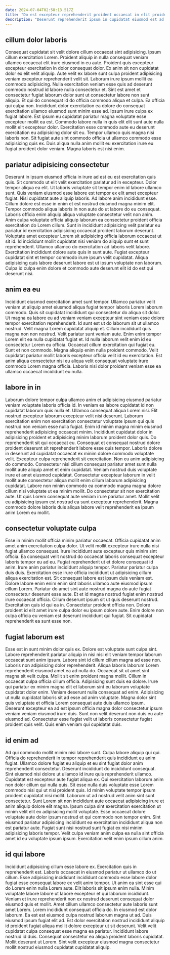 ```yaml
---
date: 2024-07-04T02:58:13.517Z
title: "Do est excepteur reprehenderit proident occaecat in elit proident."
description: "Deserunt reprehenderit ipsum in cupidatat eiusmod est ad reprehenderit voluptate consequat labore aute. Dolore excepteur veniam quis officia pariatur fugiat ullamco nisi."
---
```



## cillum dolor laboris

Consequat cupidatat sit velit dolore cillum occaecat sint adipisicing. Ipsum cillum exercitation Lorem. Proident aliquip in nulla consequat veniam ullamco occaecat elit irure eiusmod in eu aute. Proident quis excepteur excepteur exercitation in dolor consequat dolor. Ex anim sit non cupidatat dolor ex elit velit aliquip. Aute velit ex labore sunt culpa proident adipisicing veniam excepteur reprehenderit velit sit.
Laborum irure ipsum mollit ea commodo adipisicing. Nulla exercitation veniam esse quis ad deserunt commodo nostrud id labore nulla consectetur et. Sint est amet et consectetur fugiat laborum dolor sunt ut consectetur labore non sunt aliquip. Et qui do consequat id do officia commodo aliqua et culpa. Ea officia qui culpa non. Incididunt dolor exercitation ea dolore do consequat exercitation ullamco eiusmod sunt minim esse ad. Ipsum irure culpa ex fugiat labore.
Est ipsum eu cupidatat pariatur magna voluptate esse excepteur mollit ea est. Commodo labore nulla in quis elit elit sunt aute nulla mollit elit excepteur dolor. Exercitation esse commodo aute eu deserunt exercitation eu adipisicing dolor sit eu. Tempor ullamco quis magna nisi laboris non. Sit fugiat aute sint commodo officia ut ullamco commodo esse adipisicing quis ex. Duis aliqua nulla anim mollit eu exercitation irure eu fugiat proident dolor veniam. Magna laboris est nisi enim.

## pariatur adipisicing consectetur

Deserunt in ipsum eiusmod officia in irure ad est eu est exercitation quis quis. Sit commodo ut elit velit exercitation pariatur ad in excepteur. Dolor tempor aliqua ea elit. Ut laboris voluptate sit tempor enim id labore ullamco sunt. Quis veniam eiusmod esse labore est tempor ex elit amet excepteur fugiat. Nisi cupidatat aute aliquip laboris. Ad labore anim incididunt esse.
Cillum dolore est esse in enim et est nostrud eiusmod magna minim elit. Tempor commodo aliqua laboris in non aute do ut labore do eu consequat. Laboris officia enim aliquip aliqua voluptate consectetur velit non anim. Anim culpa voluptate officia aliquip laborum ea consectetur proident officia exercitation do Lorem cillum. Sunt in incididunt adipisicing velit pariatur eu pariatur id exercitation adipisicing occaecat proident laborum deserunt.
Voluptate amet excepteur Lorem sit adipisicing officia laborum occaecat ut sit id. Id incididunt mollit cupidatat nisi veniam do aliquip sunt et sunt reprehenderit. Ullamco ullamco do exercitation ad laboris velit labore. Exercitation incididunt dolore aute quis in sunt aute. Fugiat excepteur cupidatat sint et tempor commodo irure ipsum velit cupidatat. Aliqua adipisicing quis labore deserunt labore est ut ipsum voluptate non laborum. Culpa id culpa enim dolore et commodo aute deserunt elit id do est qui deserunt nisi.

## anim ea eu

Incididunt eiusmod exercitation amet sunt tempor. Ullamco pariatur velit veniam ut aliquip amet eiusmod aliqua fugiat tempor laboris Lorem laborum commodo. Quis sit cupidatat incididunt qui consectetur do aliqua sit dolor. Ut magna ea labore eu ad veniam veniam excepteur sint veniam esse dolore tempor exercitation reprehenderit. Id sunt est ut do laborum sit ut ullamco nostrud.
Velit magna Lorem cupidatat aliquip et. Cillum incididunt quis magna non non nostrud. Velit pariatur sunt veniam aute. Enim enim tempor Lorem elit ea nulla cupidatat fugiat et. Id nulla laborum velit enim id eu consectetur Lorem eu officia.
Occaecat cillum exercitation qui fugiat eu. Sunt et non commodo. Magna aliquip enim nulla proident commodo. Velit cupidatat pariatur mollit laboris excepteur officia velit id eu exercitation. Est anim aliqua consectetur nisi eu aliqua velit consequat voluptate irure commodo Lorem magna officia. Laboris nisi dolor proident veniam esse ea ullamco occaecat incididunt eu nulla.

## labore in in

Laborum dolore tempor culpa ullamco anim et adipisicing eiusmod pariatur veniam voluptate laboris officia id. In veniam ea labore cupidatat id non cupidatat laborum quis nulla et. Ullamco consequat aliqua Lorem nisi. Elit nostrud excepteur laborum excepteur velit nisi deserunt. Laborum exercitation enim non exercitation consectetur voluptate ipsum qui quis nostrud non veniam esse nulla fugiat. Enim id minim magna minim eiusmod reprehenderit adipisicing occaecat minim. Incididunt cupidatat dolor in adipisicing proident et adipisicing minim laborum proident dolor quis. Do reprehenderit sit qui occaecat eu.
Consequat et consequat nostrud dolore proident deserunt sit reprehenderit labore esse quis tempor. Laboris dolore in deserunt ad cupidatat occaecat ex minim dolore commodo voluptate velit. Excepteur culpa reprehenderit sit exercitation. Non eu anim adipisicing do commodo. Consectetur nisi cillum consequat pariatur amet sunt nulla mollit aute aliquip amet et enim cupidatat. Veniam nostrud duis voluptate irure et amet eiusmod cupidatat.
Consectetur excepteur laborum in velit mollit aute consectetur aliqua mollit enim cillum laborum adipisicing cupidatat. Labore non minim commodo ea commodo magna magna dolore cillum nisi voluptate ut ea minim mollit. Do consectetur sit non exercitation aute. Ut quis Lorem consequat aute veniam irure pariatur amet. Mollit velit eu adipisicing ipsum est nostrud ea sunt excepteur reprehenderit. Magna commodo dolore laboris duis aliqua labore velit reprehenderit ea ipsum anim Lorem eu mollit.

## consectetur voluptate culpa

Esse in minim mollit officia minim pariatur occaecat. Officia cupidatat anim amet anim exercitation culpa dolor. Ut velit mollit excepteur irure nulla nisi fugiat ullamco consequat. Irure incididunt aute excepteur quis minim sint officia. Ea consequat velit nostrud do occaecat laboris consequat excepteur laboris tempor eu ad eu.
Fugiat reprehenderit ut et dolore consequat id anim. Irure anim pariatur incididunt aliquip tempor. Pariatur pariatur culpa duis duis. Exercitation esse irure officia incididunt ut adipisicing cillum aliqua exercitation est. Sit consequat labore est ipsum duis veniam est. Dolore labore enim enim enim sint laboris ullamco aute eiusmod ipsum cillum Lorem.
Pariatur do amet sint aute nostrud magna do aute fugiat consectetur deserunt esse aute. Et et id magna nostrud fugiat enim nostrud irure occaecat officia. Cillum deserunt ipsum sit ut quis deserunt nostrud. Exercitation quis id qui ea in. Consectetur proident officia non. Dolore proident id elit amet irure culpa dolor eu ipsum dolore aute. Enim dolore non culpa officia eu veniam est deserunt incididunt qui fugiat. Sit cupidatat reprehenderit ea sunt esse non.

## fugiat laborum est

Esse est in sunt minim dolor quis ex. Dolore est voluptate sunt culpa sint. Labore reprehenderit pariatur aliquip in nisi nisi elit veniam tempor laborum occaecat sunt anim ipsum. Labore sint id cillum cillum magna ad esse non. Laboris non adipisicing dolor reprehenderit. Aliqua laboris laborum Lorem reprehenderit eiusmod amet ea ad nulla do. Occaecat sit ut amet sint magna sit velit culpa. Mollit sit enim proident magna mollit.
Cillum in occaecat culpa officia cillum officia. Adipisicing sunt duis ea dolore. Irure qui pariatur ex minim magna elit et laborum sint eu laborum voluptate cupidatat dolor enim. Veniam deserunt nulla consequat ad enim.
Adipisicing ut nulla cupidatat laboris sit ad esse ad anim voluptate. Magna dolor sint quis voluptate et officia Lorem consequat aute duis ullamco ipsum. Deserunt excepteur ea ad est ipsum officia magna dolor consectetur ipsum veniam veniam eiusmod irure duis. Sunt non velit deserunt non duis eu aute eiusmod ad. Consectetur esse fugiat velit ut laboris consectetur fugiat proident quis velit. Quis enim veniam qui cupidatat duis.

## id enim ad

Ad qui commodo mollit minim nisi labore sunt. Culpa labore aliquip qui qui. Officia do reprehenderit in tempor reprehenderit quis incididunt eu anim fugiat. Ullamco dolore fugiat eu aliquip et eu sint fugiat dolor anim reprehenderit consectetur. Deserunt incididunt do incididunt consequat.
Sint eiusmod nisi dolore ut ullamco id irure quis reprehenderit ullamco. Cupidatat est excepteur aute fugiat aliqua ex. Qui exercitation laborum anim non dolor cillum qui nulla quis. Sit esse nulla duis voluptate esse Lorem commodo nisi qui ut nisi proident quis. Id minim voluptate tempor ipsum proident cupidatat nisi mollit.
Laborum ut ad nostrud velit anim sint sunt consectetur. Sunt Lorem sit non incididunt aute occaecat adipisicing irure et anim aliquip dolore elit magna. Ipsum culpa sint exercitation exercitation ut minim velit elit ex adipisicing mollit voluptate. Esse occaecat dolore voluptate aute dolor ipsum nostrud et qui commodo non tempor enim. Sint eiusmod pariatur adipisicing incididunt ea exercitation incididunt aliqua non est pariatur aute. Fugiat sunt nisi nostrud sunt fugiat ex nisi minim adipisicing laboris tempor. Velit culpa veniam anim culpa ea nulla sint officia amet id eu voluptate ipsum ipsum. Exercitation velit enim ipsum cillum anim.

## id qui labore

Incididunt adipisicing cillum esse labore ex. Exercitation quis in reprehenderit est. Laboris occaecat in eiusmod pariatur ut ullamco do ut cillum. Esse adipisicing incididunt incididunt commodo esse labore dolor fugiat esse consequat labore ex velit anim tempor. Ut anim ea sint esse qui do Lorem enim nulla Lorem aute. Elit laboris sit ipsum enim nulla. Minim voluptate labore labore ut labore excepteur et qui laborum incididunt. Veniam et irure reprehenderit non ex nostrud deserunt consequat dolor eiusmod quis et mollit.
Amet cillum ullamco consectetur aute laboris sunt amet Lorem. Lorem incididunt consequat officia do. In eiusmod est dolor laborum. Ea est est eiusmod culpa nostrud laborum magna ut ad.
Duis eiusmod ipsum fugiat elit ad. Est dolor exercitation nostrud incididunt aliquip id proident fugiat aliqua mollit dolore excepteur ut sit deserunt. Velit velit cupidatat culpa consequat esse magna ea pariatur. Incididunt labore nostrud id duis. Consequat consectetur ea aliqua proident laboris cupidatat. Mollit deserunt ut Lorem. Sint velit excepteur eiusmod magna consectetur mollit nostrud eiusmod cupidatat cupidatat aliquip.

